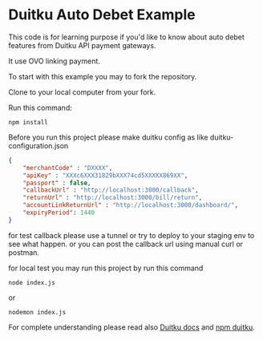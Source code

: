 # Duitku Auto Debet Example

This code is for learning purpose if you'd like to know about auto debet features from Duitku API payment gateways.

It use OVO linking payment.

To start with this example you may to fork the repository.

Clone to your local computer from your fork.

Run this command:
```
npm install
```

Before you run this project please make duitku config as like duitku-configuration.json
```json
{
    "merchantCode" : "DXXXX",
    "apiKey" : "XXXc6XXX31829bXXX74cd5XXXXX869XX",
    "passport" : false,
    "callbackUrl" : "http://localhost:3000/callback",
    "returnUrl" : "http://localhost:3000/bill/return",
    "accountLinkReturnUrl" : "http://localhost:3000/dashboard/",
    "expiryPeriod": 1440
}
```

for test callback please use a tunnel or try to deploy to your staging env to see what happen. or you can post the callback url using manual curl or postman.

for local test you may run this project by run this command
```
node index.js
```
or
```
nodemon index.js
```

For complete understanding please read also [Duitku docs](https://docs.duitku.com) and [npm duitku](https://www.npmjs.com/package/duitku).